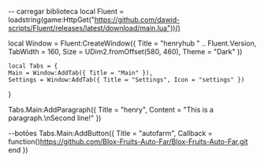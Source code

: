 -- carregar biblioteca
local Fluent = loadstring(game:HttpGet("https://github.com/dawid-scripts/Fluent/releases/latest/download/main.lua"))()

local Window = Fluent:CreateWindow({
    Title = "henryhub " .. Fluent.Version,
    TabWidth = 160, Size = UDim2.fromOffset(580, 460), Theme = "Dark"
    ))
    
    
    local Tabs = {
    Main = Window:AddTab({ Title = "Main" }),
    Settings = Window:AddTab({ Title = "Settings", Icon = "settings" })
 }   
 
 Tabs.Main:AddParagraph({ Title = "henry", Content = "This is a paragraph.\nSecond line!" })
 
 --botōes
Tabs.Main:AddButton({ Title = "autofarm", Callback = function()https://github.com/Blox-Fruits-Auto-Far/Blox-Fruits-Auto-Far.git
end }) 
 
